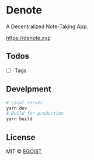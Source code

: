 # Denote

A Decentralized Note-Taking App.

https://denote.xyz

## Todos

- [ ] Tags

## Develpment

```bash
# Local server
yarn dev
# Build for production
yarn build
```

## License

MIT &copy; [EGOIST](https://egoist.sh)
